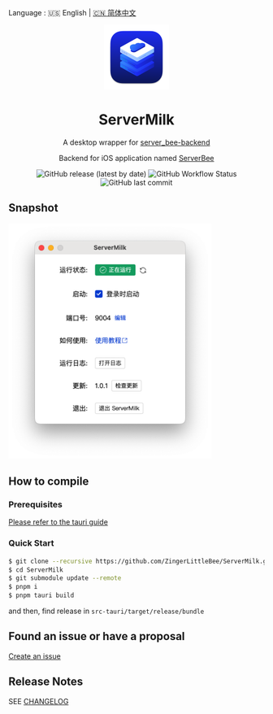 Language : 🇺🇸 English | [🇨🇳 简体中文](./README.zh-CN.md)

<div align="center">
    <img src="./app-icon.png" alt="ServerMilk" width="128"/>
    <h1>ServerMilk</h1>
</div>

<div align="center">

A desktop wrapper for [server_bee-backend](https://github.com/ZingerLittleBee/server_bee-backend)

Backend for iOS application named [ServerBee](https://apps.apple.com/us/app/serverbee/id6443553714)

![GitHub release (latest by date)](https://img.shields.io/github/v/release/ZingerLittleBee/ServerMilk?style=for-the-badge)
![GitHub Workflow Status](https://img.shields.io/github/actions/workflow/status/ZingerLittleBee/ServerMilk/release.yml?style=for-the-badge)
![GitHub last commit](https://img.shields.io/github/last-commit/ZingerLittleBee/ServerMilk?style=for-the-badge)

</div>

## Snapshot

<img src="./snapshot/ServerMilk.png" alt="ServerMilk" width="400"/>

## How to compile

### Prerequisites

[Please refer to the tauri guide](https://tauri.app/v1/guides/getting-started/prerequisites/)

### Quick Start

```bash
$ git clone --recursive https://github.com/ZingerLittleBee/ServerMilk.git
$ cd ServerMilk
$ git submodule update --remote
$ pnpm i
$ pnpm tauri build
```

and then, find release in `src-tauri/target/release/bundle`

## Found an issue or have a proposal

[Create an issue](https://github.com/ZingerLittleBee/ServerMilk/issues)

## Release Notes

SEE [CHANGELOG](./CHANGELOG.md)
